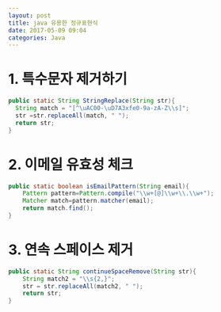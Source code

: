 ```yaml
---
layout: post
title: java 유용한 정규표현식
date: 2017-05-09 09:04
categories: Java
---
```


# 1. 특수문자 제거하기

```java
public static String StringReplace(String str){       
  String match = "[^\uAC00-\uD7A3xfe0-9a-zA-Z\\s]";
  str =str.replaceAll(match, " ");
  return str;
}
```

# 2. 이메일 유효성 체크

```java
public static boolean isEmailPattern(String email){
	Pattern pattern=Pattern.compile("\\w+[@]\\w+\\.\\w+");
	Matcher match=pattern.matcher(email);
	return match.find();
}
```

# 3. 연속 스페이스 제거

```java
public static String continueSpaceRemove(String str){
	String match2 = "\\s{2,}";
	str = str.replaceAll(match2, " ");
	return str;
}
```